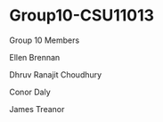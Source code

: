 # Group10-CSU11013
Group 10 Members

Ellen Brennan

Dhruv Ranajit Choudhury

Conor Daly

James Treanor
